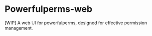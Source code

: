 # Powerfulperms-web
[WIP] A web UI for powerfulperms, designed for effective permission management.
